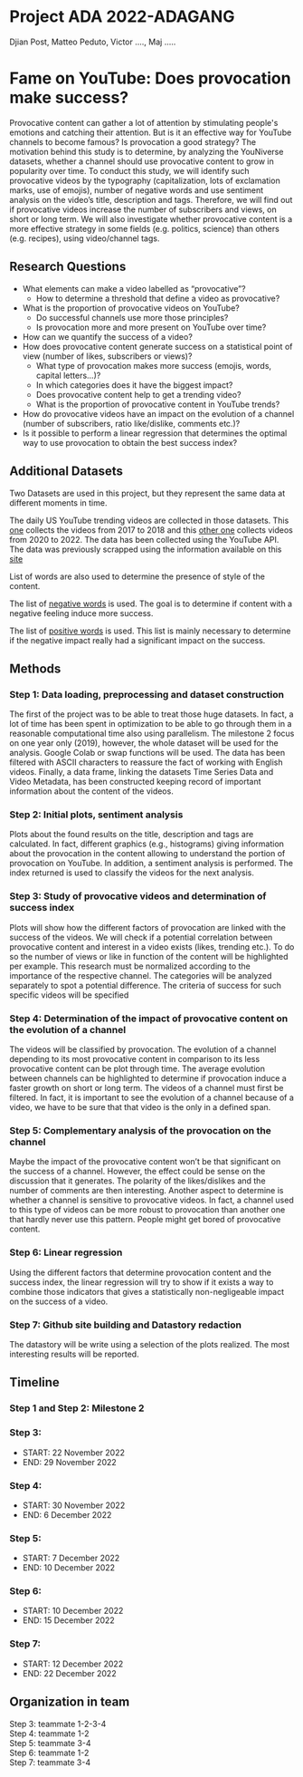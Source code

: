 # Project ADA 2022-ADAGANG
Djian Post, Matteo Peduto, Victor ...., Maj .....

# Fame on YouTube: Does provocation make success?

Provocative content can gather a lot of attention by stimulating people's emotions and
catching their attention. But is it an effective way for YouTube channels to become famous? 
Is provocation a good strategy? 
The motivation behind this study is to determine, by analyzing the YouNiverse datasets, whether a channel should use provocative content to grow in popularity over time. To conduct this study, we will identify such provocative videos by the typography (capitalization, lots of exclamation marks, use of emojis), number of negative words and use sentiment analysis on the video’s title, description and tags. Therefore, we will find out if provocative videos increase the number of subscribers and views, on short or long term. We will also investigate whether provocative content is a more effective strategy in some fields (e.g. politics, science) than others (e.g. recipes), using video/channel tags.

## Research Questions

* What elements can make a video labelled as “provocative”?
    * How to determine a threshold that define a video as provocative?
* What is the proportion of provocative videos on YouTube?
    * Do successful channels use more those principles?
    * Is provocation more and more present on YouTube over time?
* How can we quantify the success of a video?
* How does provocative content generate success on a statistical point of view (number of likes, subscribers or views)?
    * What type of provocation makes more success (emojis, words, capital letters...)?
    * In which categories does it have the biggest impact?
    * Does provocative content help to get a trending video?
    * What is the proportion of provocative content in YouTube trends?
* How do provocative videos have an impact on the evolution of a channel (number of subscribers, ratio like/dislike, comments etc.)?
* Is it possible to perform a linear regression that determines the optimal way to use provocation to obtain the best success index?

## Additional Datasets 
Two Datasets are used in this project, but they represent the same data at different moments in time.

The daily US YouTube trending videos are collected in those datasets. This [one](https://www.kaggle.com/datasets/datasnaek/youtube-new?select=USvideos.csv) collects the videos from 2017 to 2018 and this [other one](https://www.kaggle.com/datasets/rsrishav/youtube-trending-video-dataset?select=US_youtube_trending_data.csv) collects videos from 2020 to 2022. The data has been collected using the YouTube API. The data was previously scrapped using the information available on this [site](https://github.com/mitchelljy/Trending-YouTube-Scraper/tree/master/output) 

List of words are also used to determine the presence of style of the content.

The list of [negative words](https://ptrckprry.com/course/ssd/data/negative-words.txt) is used. The goal is to determine if content with a negative feeling induce more success.

The list of [positive words](https://ptrckprry.com/course/ssd/data/positive-words.txt) is used. This list is mainly necessary to determine if the negative impact really had a significant impact on the success.

## Methods

### Step 1: Data loading, preprocessing and dataset construction
The first of the project was to be able to treat those huge datasets. In fact, a lot of time has been spent in optimization to be able to go through them in a reasonable computational time also using parallelism. The milestone 2 focus on one year only (2019), however, the whole dataset will be used for the analysis. Google Colab or swap functions will be used. 
The data has been filtered with ASCII characters to reassure the fact of working with English videos. Finally, a data frame, linking the datasets Time Series Data and Video Metadata, has been constructed keeping record of important information about the content of the videos.

### Step 2: Initial plots, sentiment analysis
Plots about the found results on the title, description and tags are calculated. In fact, different graphics (e.g., histograms) giving information about the provocation in the content allowing to understand the portion of provocation on YouTube. In addition, a sentiment analysis is performed. The index returned is used to classify the videos for the next analysis.

### Step 3: Study of provocative videos and determination of success index
Plots will show how the different factors of provocation are linked with the success of the videos. We will check if a potential correlation between provocative content and interest in a video exists (likes, trending etc.). To do so the number of views or like in function of the content will be highlighted per example. This research must be normalized according to the importance of the respective channel. The categories will be analyzed separately to spot a potential difference. The criteria of success for such specific videos will be specified

### Step 4: Determination of the impact of provocative content on the evolution of a channel
The videos will be classified by provocation. The evolution of a channel depending to its most provocative content in comparison to its less provocative content can be plot through time. The average evolution between channels can be highlighted to determine if provocation induce a faster growth on short or long term. The videos of a channel must first be filtered. In fact, it is important to see the evolution of a channel because of a video, we have to be sure that that video is the only in a defined span.

### Step 5: Complementary analysis of the provocation on the channel
Maybe the impact of the provocative content won’t be that significant on the success of a channel. However, the effect could be sense on the discussion that it generates. The polarity of the likes/dislikes and the number of comments are then interesting. Another aspect to determine is whether a channel is sensitive to provocative videos. In fact, a channel used to this type of videos can be more robust to provocation than another one that hardly never use this pattern. People might get bored of provocative content. 

### Step 6: Linear regression
Using the different factors that determine provocation content and the success index, the linear regression will try to show if it exists a way to combine those indicators that gives a statistically non-negligeable impact on the success of a video.

### Step 7: Github site building and Datastory redaction
The datastory will be write using a selection of the plots realized. The most interesting results will be reported.









## Timeline
### Step 1 and Step 2: Milestone 2

### Step 3:
*	START: 22 November 2022
*	END: 29 November 2022
### Step 4:
*	START: 30 November 2022
*	END: 6 December 2022

### Step 5:
*	START: 7 December 2022
*	END: 10 December 2022

### Step 6:
*	START: 10 December 2022
*	END: 15 December 2022

### Step 7:
*	START: 12 December 2022
*	END: 22 December 2022



## Organization in team
Step 3: teammate 1-2-3-4 <br />
Step 4: teammate 1-2 <br />
Step 5: teammate 3-4 <br />
Step 6: teammate 1-2 <br />
Step 7: teammate 3-4
